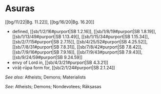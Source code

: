 # Asuras

[[bg/11/22|Bg. 11.22]], [[bg/16/20|Bg. 16.20]]

* defined, [[sb/1/2/16#purport|SB 1.2.16]], [[sb/1/8/19#purport|SB 1.8.19]], [[sb/1/13/49#purport|SB 1.13.49]], [[sb/1/15/34#purport|SB 1.15.34]], [[sb/2/7/15#purport|SB 2.7.15]], [[sb/4/25/52#purport|SB 4.25.52]], [[sb/7/8/31#purport|SB 7.8.31]], [[sb/7/8/42#purport|SB 7.8.42]], [[sb/7/9/16#purport|SB 7.9.16]], [[sb/7/9/43#purport|SB 7.9.43]], [[sb/9/24/59#purport|SB 9.24.59]]
* envy of Lord in, [[sb/4/3/21#purport|SB 4.3.21]]
* virāṭ-rūpa form for, [[sb/2/1/24#purport|SB 2.1.24]]

*See also:* Atheists; Demons; Materialists

*See:* Atheists; Demons; Nondevotees; Rākṣasas
